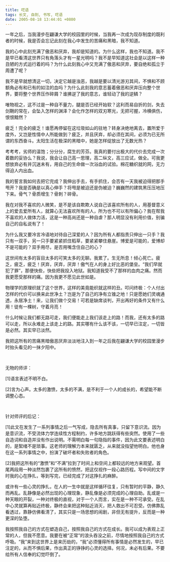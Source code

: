 ```yaml
---
title: 呓语
tags: 长文, 自剖, 书写, 呓语
date: 2005-08-18 13:44:01 +0800
---
```



一年之后，当我漫步在翩谦大学的校园里的时候，当我再一次成为现存制度的既利者的时候，我是否会忘记此刻在我心中发生的苦痛和黑暗，我不知道。

我的心中此刻充满了傲恶和厌弃，我却是知道的。为什么这样，我也不知道。我不是早已看清这世界只有角落头才有一星光明吗？我不是早知道这社会是以这样一种丑陋的方式运行着的吗？为什么此刻我心中又充满了傲恶和厌弃，要自绝和孤立于周遭了呢？

我不是早就想清这一切，决定它越是浊恶，我越是要以清光游刃其间，不惧和不顾额角必有和已有的如注的血吗？为什么此刻我的意志蓄着傲恶和厌弃压向整个世界，要将整个世界压作碎屑？谁拂逆了我的意志，谁轻动了我的逆鳞？

唯物视之，这不过是一种自不量力，腿是否已经开始软？这利而易自折的剑，失去剑鞘的常在，会坠入怎样的渊泽？会化作怎样的双刃寒光，无把可握，冷横俱伤，恨恨黯然？

疲乏！完全的疲乏！谁愿再停留在这垃圾如山的驻地？转身决绝地离去，置所爱于度外，又岂是性情中人所能做到？疲乏，并且厌弃，却必须在其间，必须为已无所谓的东西奋斗。太阳生活在极深的黑暗中，她是怎样绽放出了无数光热？

考考考，劣师的温饱；分分分，腐生的芳芬。我真的要付出极大的代价去完成一次着数的妥协么？我说，我会让自己高一思理，高二纵文，高三应试，做全。可我更想放弃必有并沉迷未有，用自己的生命做一次浴血的试验。棉花糖织就的网，无力得迫人内出血。

我的誓言我如何去把它完成？我伸出手去，有手抓住，会否有一天我被迫得把那手甩开？我是否确是以真心伸手？将甩是被迫还是伪被迫？巍巍然的建筑黑压压地压下来。骨气？骨质增生？骨刺？碎骨。

我在对我不喜欢的人微笑，是不是该自欺欺人说自己该喜欢所有的人，用基督意义上的爱去爱所有人，就算心无法喜欢所有的人，所为也不可以有所偏心？我在帮我不喜欢的人做体力活，这是一种高尚还是一种自虐？那人明显没有利用价值，别骗自己的自私说有了！

为什么我又要冷言冷语地对待自己深爱的人？因为所有人都指责只伸出一只手？我只有一双手，另一只手要紧紧抓住稻草，要紧紧攀住悬崖。博爱是可能的，爱博却不是可能的？双手用尽，是否用嘴含住自己的心？

这世间有太多的盲目太多的可笑太多的无聊。我累了。生无所息！倾心死亡。疲乏，疲乏，疲乏！厌弃，厌弃，厌弃！傲气在人的身上好比恶的堡垒。“我们早就犯了罪”，那便快些，快些把我投入地狱。我知道我受不了那样的血肉之痛。然而我更愿受那样的痛。因为我更不愿见此世如是。

物理学的原理织就了这个世界，这样的美竟能织就这样的丑。叩问终极：个人付出怎样的代价可以换来此世净土？岂是为了自己的净有立锥之地！只是愿她们灵魂通透，永居净土！来，让我们做个交易！可若是缺席谈判，开出再好的条件又有什么用！徒有一棵树，守着月亮！

什么时候让我们都无路可走，我们便能走上我们该走上的路！而我，还有太多的路可以走，所以永难走上该走上的路。其实哪有什么该不该，一切早已注定，一切皆是必然。其实早已淡然。

我把这所有的苦痛黑暗傲恶厌弃淡淡地注入到一年之后我在翩谦大学的校园里漫步时抬头看见的一抹夕阳中。

 

无物的师评：

[1]语言表述不明不白。

[2]言为心声。太多的激愤，太多的不满，是不利于一个人的成长的，希望能不断调整心态。

 

针对师评的后记：

[1]此文在发生了一系列事情之后一气写成，隐去所有真事，只留下意识流。因为是意识流，不受流体力学连续性方程制约，许多地方跳跃得有些突然。使用了一些自造词和自造并没有作出说明。不需明白每一句隐指的事件，因为此文要表述明白的，是絮绪不是琐事。这老师的理解力本来就匮乏，从来就没指望他明白。他也身在这一系列事情之中，扮演了破坏者和失败者的角色。

[2]我把这所有的“激愤”和“不满”拉到了时间上和空间上都较远的地方来观望。首尾两段用一种淡然包裹了这所有的愤然，把这仅视作一段心路历程。写中间的文字时我的心在挣扎，等到写完，已经完成了对这挣扎的麻醉。

或许有一些心灵的挣扎，在人的一生中就是这样循环往复，只有暂时的平静，静久而再乱。乱静像是必然出现的心理现象，静乱像是必须完成的心理自助。乱或是一种天眼的开裂，一种对终极的直视，对于一个人而言，实在是一种不可承受。在乱中心灵就算再贴近终极，静终会来把这种贴近消灭，把人救出不可忍受。仿佛靠乱看透过，靠静仿佛看清了，其实只是一场思想的闹剧，非但无有提升，反而是一种更深的坠堕。

我按照我自己的方式在塑造自己，按照我自己的方式在成长。我可以成为表观上正常的人，但我不愿意。我要在被“正常”的浪头吞没之前，尽情地按照我自己的方式呼吸。“我”来到这世界上是来历劫的，“我”必须懂得所有事情是必然发生的，早已注定的，从而不惧后果，作出真正的铮铮的心灵的选择。何况，未必有后果。不要给所有人信奉的幻觉吓倒了。

